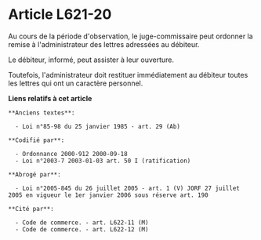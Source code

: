 # Article L621-20

Au cours de la période d'observation, le juge-commissaire peut ordonner la remise à l'administrateur des lettres adressées au
débiteur.

Le débiteur, informé, peut assister à leur ouverture.

Toutefois, l'administrateur doit restituer immédiatement au débiteur toutes les lettres qui ont un caractère personnel.

**Liens relatifs à cet article**

	**Anciens textes**:

	  - Loi n°85-98 du 25 janvier 1985 - art. 29 (Ab)

	**Codifié par**:

	  - Ordonnance 2000-912 2000-09-18
	  - Loi n°2003-7 2003-01-03 art. 50 I (ratification)

	**Abrogé par**:

	  - Loi n°2005-845 du 26 juillet 2005 - art. 1 (V) JORF 27 juillet 2005 en vigueur le 1er janvier 2006 sous réserve art. 190

	**Cité par**:

	  - Code de commerce. - art. L622-11 (M)
	  - Code de commerce. - art. L622-12 (M)

